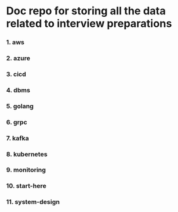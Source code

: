# Doc repo for storing all the data related to interview preparations

### 1. aws
### 2. azure
### 3. cicd
### 4. dbms
### 5. golang
### 6. grpc
### 7. kafka
### 8. kubernetes
### 9. monitoring
### 10. start-here
### 11. system-design